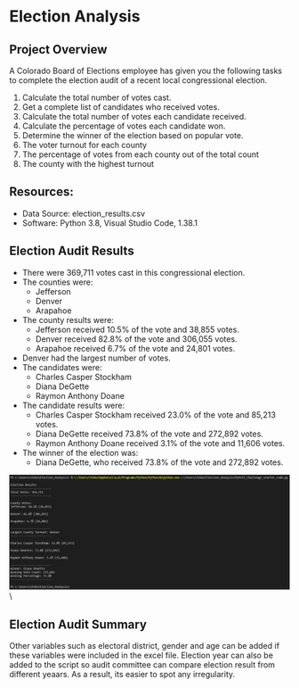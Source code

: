 # Election Analysis

## Project Overview
A Colorado Board of Elections employee has given you the following tasks to complete the election audit of a recent local congressional election.
1. Calculate the total number of votes cast.
2. Get a complete list of candidates who received votes.
3. Calculate the total number of votes each candidate received.
4. Calculate the percentage of votes each candidate won.
5. Determine the winner of the election based on popular vote.
6. The voter turnout for each county
7. The percentage of votes from each county out of the total count
8. The county with the highest turnout

## Resources:
- Data Source: election_results.csv
- Software: Python 3.8, Visual Studio Code, 1.38.1

## Election Audit Results
- There were 369,711 votes cast in this congressional election.
- The counties were:
    - Jefferson
    - Denver
    - Arapahoe
- The county results were:
    - Jefferson received 10.5% of the vote and 38,855 votes.
    - Denver received 82.8% of the vote and 306,055 votes.
    - Arapahoe received 6.7% of the vote and 24,801 votes.
- Denver had the largest number of votes.
- The candidates were:
    - Charles Casper Stockham
    - Diana DeGette
    - Raymon Anthony Doane
- The candidate results were:
    - Charles Casper Stockham received 23.0% of the vote and 85,213 votes.
    - Diana DeGette received 73.8% of the vote and 272,892 votes.
    - Raymon Anthony Doane received 3.1% of the vote and 11,606 votes.
- The winner of the election was:
    - Diana DeGette, who received 73.8% of the vote and 272,892 votes.
    
<img src="resources/Election_results_terminal.PNG" width="900"> \

## Election Audit Summary
Other variables such as electoral district, gender and age can be added if these variables were included in the excel file.
Election year can also be added to the script so audit committee can compare election result from different yeaars. As a result, its easier to spot any irregularity.


